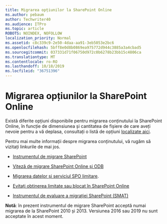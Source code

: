 ```yaml
---
title: Migrarea opțiunilor la SharePoint Online
ms.author: pebaum
author: Techwriter40
ms.audience: ITPro
ms.topic: article
ROBOTS: NOINDEX, NOFOLLOW
localization_priority: Normal
ms.assetid: c8c339c9-2e50-4daa-aa91-3eb5053e2bc6
ms.openlocfilehash: 5bff8e0d8b0869ea975772d944c3885a3a4cbad5
ms.sourcegitcommit: 037331d71f06750d972c0b6278b23bb15c4806ca
ms.translationtype: MT
ms.contentlocale: ro-RO
ms.lasthandoff: 10/18/2019
ms.locfileid: "36751396"
---
```

# <a name="migrate-options-to-sharepoint-online"></a>Migrarea opțiunilor la SharePoint Online

Există diferite opțiuni disponibile pentru migrarea conținutului la SharePoint Online, în funcție de dimensiunea și cantitatea de fișiere de care aveți nevoie pentru a vă deplasa, consultați o listă de opțiuni [localizate aici](https://docs.microsoft.com/sharepointmigration/migrate-to-sharepoint-online).

Pentru mai multe informații despre migrarea conținutului, vă rugăm să vizitați linkurile de mai jos.

- [Instrumentul de migrare SharePoint](https://docs.microsoft.com/sharepointmigration/introducing-the-sharepoint-migration-tool)

- [Viteză de migrare SharePoint Online și ODB](https://docs.microsoft.com/sharepointmigration/sharepoint-online-and-onedrive-migration-speed)

- [Migrarea datelor și serviciul SPO limitare](https://blogs.technet.microsoft.com/sposupport/2017/08/12/data-migration-and-spo-service-throttling/).


- [Evitați obtinerea limitate sau blocat în SharePoint Online](https://docs.microsoft.com/sharepoint/dev/general-development/how-to-avoid-getting-throttled-or-blocked-in-sharepoint-online)

- [Instrumentul de evaluare a migrației SharePoint (SMAT)](https://www.microsoft.com/download/details.aspx?id=53598&amp;751be11f-ede8-5a0c-058c-2ee190a24fa6=True)

**Notă**: în prezent instrumentul de migrare SharePoint acceptă numai migrarea de la SharePoint 2010 și 2013. Versiunea 2016 sau 2019 nu sunt acceptate în acest moment.
